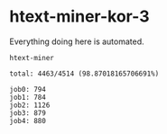 # htext-miner-kor-3

Everything doing here is automated.

```
htext-miner

total: 4463/4514 (98.87018165706691%)

job0: 794
job1: 784
job2: 1126
job3: 879
job4: 880
```